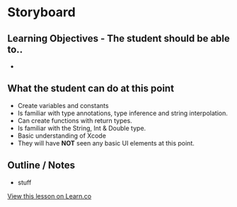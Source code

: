 # Storyboard



## Learning Objectives - The student should be able to..

* 



## What the student can do at this point 

* Create variables and constants
* Is familiar with type annotations, type inference and string interpolation.
* Can create functions with return types.
* Is familiar with the String, Int & Double type.
* Basic understanding of Xcode
* They will have **NOT** seen any basic UI elements at this point.



## Outline / Notes

*  stuff

<a href='https://learn.co/lessons/Storyboard' data-visibility='hidden'>View this lesson on Learn.co</a>
